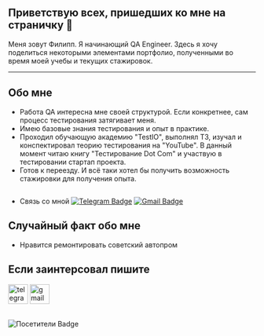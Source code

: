
## Приветствую всех, пришедших ко мне на страничку 👋

Меня зовут Филипп.
Я начинающий QA Engineer.
Здесь я хочу поделиться некоторыми элементами портфолио, полученными во время моей учебы и текущих стажировок.

---
  
## Обо мне

- Работа QA интересна мне своей структурой. Если конкретнее, сам процесс тестирования затягивает меня.
- Имею базовые знания тестирования и опыт в практике.
- Проходил обучающую академию "TestIO", выполнял ТЗ, изучал и конспектировал теорию тестирования на "YouTube". В данный момент читаю книгу "Тестирование Dot Com" и участвую в тестировании стартап проекта.
- Готов к переезду. И всё таки хотел бы получить возможность стажировки для получения опыта.

##

- Связь со мной [![Telegram Badge](https://img.shields.io/badge/-Telegram-blue?style=flat&logo=Telegram&logoColor=white)](https://t.me/Philip_336) [![Gmail Badge](https://img.shields.io/badge/-Gmail-red?style=flat&logo=Gmail&logoColor=white)](mailto:filipp07102005@gmail.com)





## Случайный факт обо мне

- Нравится ремонтировать советский автопром

## Если заинтерсовал пишите
<a href= "https://t.me/Philip_336"><img src="https://img.icons8.com/?size=512&id=63306&format=png" width="40" height="40" alt="telegram"/></a>
<a href= "mailto:filipp07102005@gmail.com"><img src="https://img.icons8.com/?size=512&id=P7UIlhbpWzZm&format=png" width="40" height="40" alt="gmail"/></a>
  

##
![Посетители Badge](https://visitor-badge.laobi.icu/badge?page_id=PhilipSyachkov)
